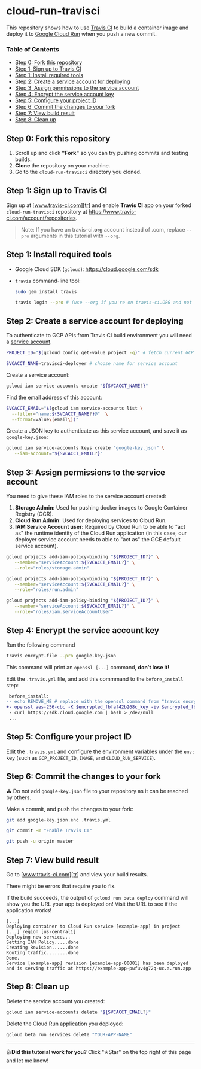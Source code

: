 # cloud-run-travisci

This repository shows how to use [Travis CI][tr] to build a container image and
deploy it to [Google Cloud Run][run] when you push a new commit.

[tr]: https://www.travis-ci.com/
[run]: https://cloud.google.com/run

### Table of Contents

<!--
  ⚠️ DO NOT UPDATE THE TABLE OF CONTENTS MANUALLY ️️⚠️
  run `npx markdown-toc -i README.md`
-->

<!-- toc -->

- [Step 0: Fork this repository](#step-0-fork-this-repository)
- [Step 1: Sign up to Travis CI](#step-1-sign-up-to-travis-ci)
- [Step 1: Install required tools](#step-1-install-required-tools)
- [Step 2: Create a service account for deploying](#step-2-create-a-service-account-for-deploying)
- [Step 3: Assign permissions to the service account](#step-3-assign-permissions-to-the-service-account)
- [Step 4: Encrypt the service account key](#step-4-encrypt-the-service-account-key)
- [Step 5: Configure your project ID](#step-5-configure-your-project-id)
- [Step 6: Commit the changes to your fork](#step-6-commit-the-changes-to-your-fork)
- [Step 7: View build result](#step-7-view-build-result)
- [Step 8: Clean up](#step-8-clean-up)

<!-- tocstop -->

## Step 0: Fork this repository

1. Scroll up and click **"Fork"** so you can try pushing commits and testing
builds.
0. **Clone** the repository on your machine.
0. Go to the `cloud-run-travisci` directory you cloned.

## Step 1: Sign up to Travis CI

Sign up at [www.travis-ci.com][tr] and enable **Travis CI** app on your forked
`cloud-run-travisci` repository at
https://www.travis-ci.com/account/repositories.

> Note: If you have an travis-ci<b>.org</b> account instead of .com, replace
> `--pro` arguments in this tutorial with `--org`.

## Step 1: Install required tools

- Google Cloud SDK (`gcloud`): https://cloud.google.com/sdk

- `travis` command-line tool:

    ```sh
    sudo gem install travis
    ```

    ```sh
    travis login --pro # (use --org if you're on travis-ci.ORG and not .COM)
    ```

## Step 2: Create a service account for deploying

To authenticate to GCP APIs from Travis CI build environment you will need a
[service
account](https://cloud.google.com/iam/docs/understanding-service-accounts).

```sh
PROJECT_ID="$(gcloud config get-value project -q)" # fetch current GCP project ID
```

```sh
SVCACCT_NAME=travisci-deployer # choose name for service account
```

Create a service account:

```sh
gcloud iam service-accounts create "${SVCACCT_NAME?}"
```

Find the email address of this account:

```sh
SVCACCT_EMAIL="$(gcloud iam service-accounts list \
  --filter="name:${SVCACCT_NAME?}@"  \
  --format=value\(email\))"
```

Create a JSON key to authenticate as this service account, and save it as
`google-key.json`:

```sh
gcloud iam service-accounts keys create "google-key.json" \
   --iam-account="${SVCACCT_EMAIL?}"
```

## Step 3: Assign permissions to the service account

You need to give these IAM roles to the service account created:

1. **Storage Admin:** Used for pushing docker images to Google Container
   Registry (GCR).
2. **Cloud Run Admin:** Used for deploying services to Cloud Run.
3. **IAM Service Account user:** Required by Cloud Run to be able to "act as"
   the runtime identity of the Cloud Run application (in this case, our deployer
   service account needs to able to "act as" the GCE default service account).

```sh
gcloud projects add-iam-policy-binding "${PROJECT_ID?}" \
   --member="serviceAccount:${SVCACCT_EMAIL?}" \
   --role="roles/storage.admin"
```

```sh
gcloud projects add-iam-policy-binding "${PROJECT_ID?}" \
   --member="serviceAccount:${SVCACCT_EMAIL?}" \
   --role="roles/run.admin"
```

```sh
gcloud projects add-iam-policy-binding "${PROJECT_ID?}" \
   --member="serviceAccount:${SVCACCT_EMAIL?}" \
   --role="roles/iam.serviceAccountUser"
```

## Step 4: Encrypt the service account key

Run the following command

```sh
travis encrypt-file --pro google-key.json
```

This command will print an `openssl [...]` command, **don’t lose it!**

Edit the `.travis.yml` file, and add this commmand to the `before_install` step:

```diff
 before_install:
-- echo REMOVE_ME # replace with the openssl command from "travis encrypt-file"
+- openssl aes-256-cbc -K $encrypted_fbfaf42b268c_key -iv $encrypted_fbfaf42b268c_iv -in google-key.json.enc -out google-key.json -d
 - curl https://sdk.cloud.google.com | bash > /dev/null
 ...
```

## Step 5: Configure your project ID

Edit the `.travis.yml` and configure the environment variables under the `env:`
key (such as `GCP_PROJECT_ID`, `IMAGE`, and `CLOUD_RUN_SERVICE`).

## Step 6: Commit the changes to your fork

:warning: Do not add `google-key.json` file to your repository as it can be
reached by others.

Make a commit, and push the changes to your fork:

```sh
git add google-key.json.enc .travis.yml
```

```sh
git commit -m "Enable Travis CI"
```

```sh
git push -u origin master
```

## Step 7: View build result

Go to [www.travis-ci.com][tr] and view your build results.

There might be errors that require you to fix.

If the build succeeds, the output of `gcloud run beta deploy` command will show
you the URL your app is deployed on! Visit the URL to see if the application
works!

```
[...]
Deploying container to Cloud Run service [example-app] in project [...] region [us-central1]
Deploying new service...
Setting IAM Policy.....done
Creating Revision......done
Routing traffic........done
Done.
Service [example-app] revision [example-app-00001] has been deployed
and is serving traffic at https://example-app-pwfuv4g72q-uc.a.run.app
```


## Step 8: Clean up

Delete the service account you created:

```sh
gcloud iam service-accounts delete "${SVCACCT_EMAIL?}"
```

Delete the Cloud Run application you deployed:

```sh
gcloud beta run services delete "YOUR-APP-NAME"
```

----

👍**Did this tutorial work for you?** Click "✭Star" on the top right of this
page and let me know!
